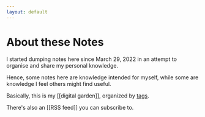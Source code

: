 ```yaml
---
layout: default
---
```


# About these Notes

I started dumping notes here since March 29, 2022 in an attempt to organise and share my personal knowledge.

Hence, some notes here are knowledge intended for myself, while some are knowledge I feel others might find useful.

Basically, this is my [[digital garden]], organized by [tags][1].

There's also an [[RSS feed]] you can subscribe to.

[1]: /tags
